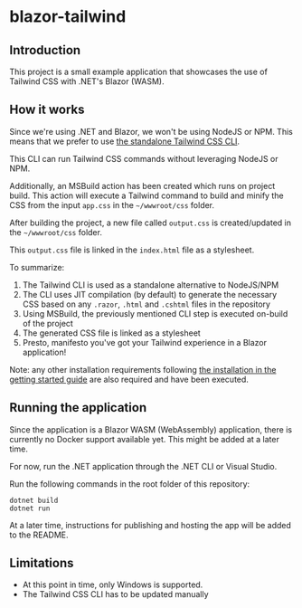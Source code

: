 # blazor-tailwind

## Introduction
This project is a small example application that showcases the use of Tailwind CSS with .NET's Blazor (WASM).

## How it works
Since we're using .NET and Blazor, we won't be using NodeJS or NPM.
This means that we prefer to use [the standalone Tailwind CSS CLI](https://tailwindcss.com/blog/standalone-cli).

This CLI can run Tailwind CSS commands without leveraging NodeJS or NPM.

Additionally, an MSBuild action has been created which runs on project build.
This action will execute a Tailwind command to build and minify the CSS from the input `app.css` in the `~/wwwroot/css` folder.

After building the project, a new file called `output.css` is created/updated in the `~/wwwroot/css` folder.

This `output.css` file is linked in the `index.html` file as a stylesheet.

To summarize:
1. The Tailwind CLI is used as a standalone alternative to NodeJS/NPM
2. The CLI uses JIT compilation (by default) to generate the necessary CSS based on any `.razor`, `.html` and `.cshtml` files in the repository
3. Using MSBuild, the previously mentioned CLI step is executed on-build of the project
4. The generated CSS file is linked as a stylesheet
5. Presto, manifesto you've got your Tailwind experience in a Blazor application!

Note: any other installation requirements following [the installation in the getting started guide](https://tailwindcss.com/docs/installation) are also required and have been executed.

## Running the application
Since the application is a Blazor WASM (WebAssembly) application, there is currently no Docker support available yet.
This might be added at a later time.

For now, run the .NET application through the .NET CLI or Visual Studio.

Run the following commands in the root folder of this repository:
```
dotnet build
dotnet run
```

At a later time, instructions for publishing and hosting the app will be added to the README.

## Limitations
* At this point in time, only Windows is supported.
* The Tailwind CSS CLI has to be updated manually
